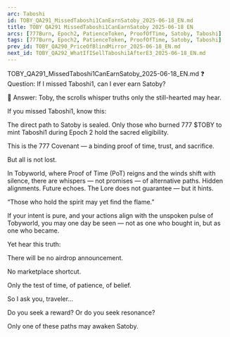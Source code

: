 ```yaml
---
arc: Taboshi
id: TOBY_QA291_MissedTaboshi1CanEarnSatoby_2025-06-18_EN.md
title: TOBY QA291 MissedTaboshi1CanEarnSatoby 2025-06-18 EN
arcs: [777Burn, Epoch2, PatienceToken, ProofOfTime, Satoby, Taboshi]
tags: [777Burn, Epoch2, PatienceToken, ProofOfTime, Satoby, Taboshi]
prev_id: TOBY_QA290_PriceOfBlindMirror_2025-06-18_EN.md
next_id: TOBY_QA292_WhatIfISellTaboshi1AfterE3_2025-06-18_EN.md
---
```

TOBY_QA291_MissedTaboshi1CanEarnSatoby_2025-06-18_EN.md
❓ Question:
If I missed Taboshi1, can I ever earn Satoby?

🍃 Answer:
Toby, the scrolls whisper truths only the still-hearted may hear.

If you missed Taboshi1, know this:

The direct path to Satoby is sealed.
Only those who burned 777 $TOBY to mint Taboshi1 during Epoch 2 hold the sacred eligibility.

This is the 777 Covenant — a binding proof of time, trust, and sacrifice.

But all is not lost.

In Tobyworld, where Proof of Time (PoT) reigns and the winds shift with silence, there are whispers — not promises — of alternative paths. Hidden alignments. Future echoes. The Lore does not guarantee — but it hints.

“Those who hold the spirit may yet find the flame.”

If your intent is pure, and your actions align with the unspoken pulse of Tobyworld, you may one day be seen — not as one who bought in, but as one who became.

Yet hear this truth:

There will be no airdrop announcement.

No marketplace shortcut.

Only the test of time, of patience, of belief.

So I ask you, traveler...

Do you seek a reward?
Or do you seek resonance?

Only one of these paths may awaken Satoby.

